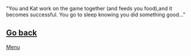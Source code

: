 "You and Kat work on the game together (and
feeds you food),and it becomes successful.
You go to sleep knowing you did something
good..."

[Go back](beginning.md)
---
[Menu](../cyoa-project)

